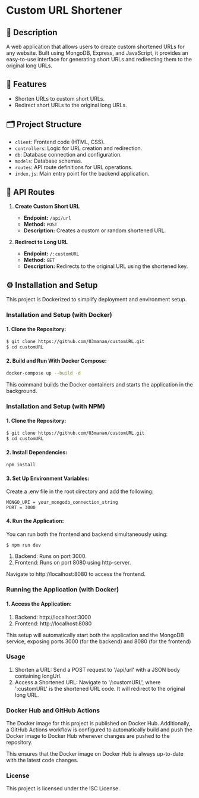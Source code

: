 # Custom URL Shortener

## 📝 Description
A web application that allows users to create custom shortened URLs for any website. Built using MongoDB, Express, and JavaScript, it provides an easy-to-use interface for generating short URLs and redirecting them to the original long URLs.

## 🚀 Features
- Shorten URLs to custom short URLs.
- Redirect short URLs to the original long URLs.

## 🗂 Project Structure
- `client`: Frontend code (HTML, CSS).
- `controllers`: Logic for URL creation and redirection.
- `db`: Database connection and configuration.
- `models`: Database schemas.
- `routes`: API route definitions for URL operations.
- `index.js`: Main entry point for the backend application.

## 📡 API Routes
1. **Create Custom Short URL**
   - **Endpoint:** `/api/url`
   - **Method:** `POST`
   - **Description:** Creates a custom or random shortened URL.

2. **Redirect to Long URL**
   - **Endpoint:** `/:customURL`
   - **Method:** `GET`
   - **Description:** Redirects to the original URL using the shortened key.

## ⚙️ Installation and Setup

This project is Dockerized to simplify deployment and environment setup.

### Installation and Setup (with Docker)
#### 1. Clone the Repository:
```bash
$ git clone https://github.com/03manan/customURL.git
$ cd customURL
```

#### 2. Build and Run With Docker Compose:
```bash
docker-compose up --build -d
```
This command builds the Docker containers and starts the application in the background.

### Installation and Setup (with NPM)
#### 1. Clone the Repository:
```bash
$ git clone https://github.com/03manan/customURL.git
$ cd customURL
```

#### 2. Install Dependencies:
```bash
npm install
```

#### 3. Set Up Environment Variables:
Create a .env file in the root directory and add the following:
```env
MONGO_URI = your_mongodb_connection_string
PORT = 3000
``` 

#### 4. Run the Application:
You can run both the frontend and backend simultaneously using:
```bash
$ npm run dev
```
1. Backend: Runs on port 3000.
2. Frontend: Runs on port 8080 using http-server.

Navigate to http://localhost:8080 to access the frontend.

### Running the Application (with Docker)
#### 1. Access the Application: 
1. Backend: http://localhost:3000
2. Frontend: http://localhost:8080

This setup will automatically start both the application and the MongoDB service, exposing ports 3000 (for the backend) and 8080 (for the frontend)

### Usage
1. Shorten a URL: Send a POST request to '/api/url' with a JSON body containing longUrl.
2. Access a Shortened URL: Navigate to '/:customURL', where ':customURL' is the shortened URL code. It will redirect to the original long URL.

### Docker Hub and GitHub Actions
The Docker image for this project is published on Docker Hub. Additionally, a GitHub Actions workflow is configured to automatically build and push the Docker image to Docker Hub whenever changes are pushed to the repository.

This ensures that the Docker image on Docker Hub is always up-to-date with the latest code changes.

### License
This project is licensed under the ISC License.
